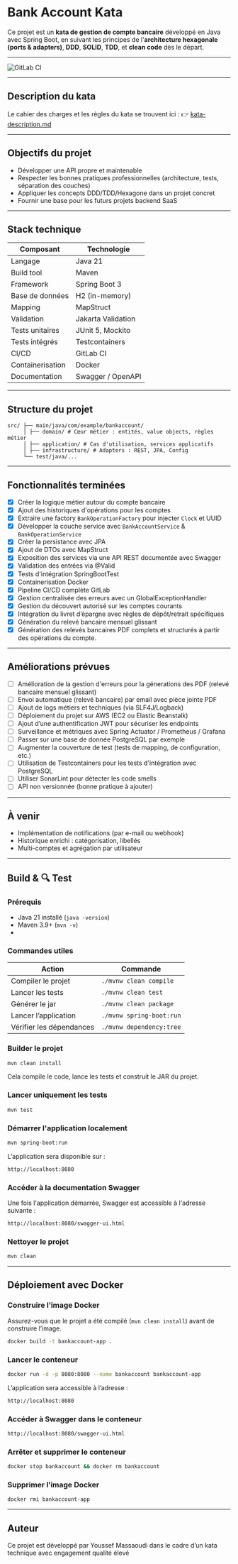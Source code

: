 # Bank Account Kata

Ce projet est un **kata de gestion de compte bancaire** développé en Java avec Spring Boot, en suivant les principes de l'**architecture hexagonale (ports & adapters)**, **DDD**, **SOLID**, **TDD**, et **clean code** dès le départ.

---

![GitLab CI](https://gitlab.com/exalt-it-dojo/candidats/youssef-massaoudi-bank-account-v2-ce373bc0-b409-4823-b398-a98a8000dde2/badges/bankaccount-kata-dev/pipeline.svg)

---

## Description du kata

Le cahier des charges et les règles du kata se trouvent ici :
👉 [kata-description.md](kata-description.md)

---

## Objectifs du projet

- Développer une API propre et maintenable
- Respecter les bonnes pratiques professionnelles (architecture, tests, séparation des couches)
- Appliquer les concepts DDD/TDD/Hexagone dans un projet concret
- Fournir une base pour les futurs projets backend SaaS

---

## Stack technique

| Composant       | Technologie         |
|-----------------|---------------------|
| Langage         | Java 21             |
| Build tool      | Maven               |
| Framework       | Spring Boot 3       |
| Base de données | H2 (in-memory)      |
| Mapping         | MapStruct           |
| Validation      | Jakarta Validation  |
| Tests unitaires | JUnit 5, Mockito    |
| Tests intégrés  | Testcontainers      |
| CI/CD           | GitLab CI           |
| Containerisation| Docker              |
| Documentation   | Swagger / OpenAPI   |

---

## Structure du projet

```
src/ ├── main/java/com/example/bankaccount/ 
     │ ├── domain/ # Cœur métier : entités, value objects, règles métier
     │ ├── application/ # Cas d'utilisation, services applicatifs
     │ ├── infrastructure/ # Adapters : REST, JPA, Config
     └── test/java/...
```

---

## Fonctionnalités terminées

- [x] Créer la logique métier autour du compte bancaire
- [x] Ajout des historiques d'opérations pour les comptes
- [x] Extraire une factory `BankOperationFactory` pour injecter `Clock` et UUID
- [x] Développer la couche service avec `BankAccountService` & `BankOperationService`
- [x] Créer la persistance avec JPA
- [x] Ajout de DTOs avec MapStruct
- [x] Exposition des services via une API REST documentée avec Swagger
- [x] Validation des entrées via @Valid
- [x] Tests d'intégration SpringBootTest
- [x] Containerisation Docker
- [x] Pipeline CI/CD complète GitLab
- [x] Gestion centralisée des erreurs avec un GlobalExceptionHandler
- [x] Gestion du découvert autorisé sur les comptes courants
- [x] Intégration du livret d’épargne avec règles de dépôt/retrait spécifiques
- [x] Génération du relevé bancaire mensuel glissant
- [x] Génération des relevés bancaires PDF complets et structurés à partir des opérations du compte.

---

## Améliorations prévues
- [ ] Amélioration de la gestion d'erreurs pour la génerations des PDF (relevé bancaire mensuel glissant)
- [ ] Envoi automatique (relevé bancaire) par email avec pièce jointe PDF
- [ ] Ajout de logs métiers et techniques (via SLF4J/Logback)
- [ ] Déploiement du projet sur AWS (EC2 ou Elastic Beanstalk)
- [ ] Ajout d’une authentification JWT pour sécuriser les endpoints
- [ ] Surveillance et métriques avec Spring Actuator / Prometheus / Grafana
- [ ] Passer sur une base de donnée PostgreSQL par exemple
- [ ] Augmenter la couverture de test (tests de mapping, de configuration, etc.)
- [ ] Utilisation de Testcontainers pour les tests d'intégration avec PostgreSQL
- [ ] Utiliser SonarLint pour détecter les code smells
- [ ] API non versionnée (bonne pratique à ajouter)

---

## À venir

- Implémentation de notifications (par e-mail ou webhook)
- Historique enrichi : catégorisation, libellés
- Multi-comptes et agrégation par utilisateur

---

## Build & 🔍 Test

### Prérequis

- Java 21 installé (`java -version`)
- Maven 3.9+ (`mvn -v`)
- 
### Commandes utiles

| Action                   | Commande                          |
|--------------------------|-----------------------------------|
| Compiler le projet       | `./mvnw clean compile`            |
| Lancer les tests         | `./mvnw clean test`               |
| Générer le jar           | `./mvnw clean package`            |
| Lancer l’application     | `./mvnw spring-boot:run`          |
| Vérifier les dépendances | `./mvnw dependency:tree`          |


### Builder le projet

```bash
mvn clean install
```

Cela compile le code, lance les tests et construit le JAR du projet.

### Lancer uniquement les tests

```bash
mvn test
```

### Démarrer l'application localement

```bash
mvn spring-boot:run
```
L'application sera disponible sur : 
```bash
http://localhost:8080
```

### Accéder à la documentation Swagger

Une fois l'application démarrée, Swagger est accessible à l'adresse suivante :
```bash
http://localhost:8080/swagger-ui.html
```

### Nettoyer le projet

```bash
mvn clean
```

---

## Déploiement avec Docker

### Construire l’image Docker

Assurez-vous que le projet a été compilé (`mvn clean install`) avant de construire l’image.

```bash
docker build -t bankaccount-app .
```

### Lancer le conteneur

```bash
docker run -d -p 8080:8080 --name bankaccount bankaccount-app
```
L’application sera accessible à l’adresse :
```bash
http://localhost:8080
```

### Accéder à Swagger dans le conteneur

```bash
http://localhost:8080/swagger-ui.html
```

### Arrêter et supprimer le conteneur

```bash
docker stop bankaccount && docker rm bankaccount
```

### Supprimer l’image Docker

```bash
docker rmi bankaccount-app
```

---
## Auteur
Ce projet est développé par Youssef Massaoudi dans le cadre d’un kata technique avec engagement qualité élevé